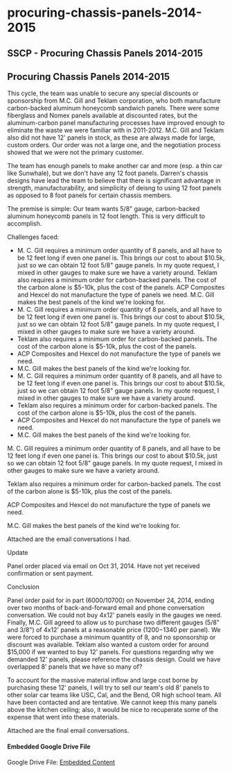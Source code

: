 # procuring-chassis-panels-2014-2015

## SSCP - Procuring Chassis Panels 2014-2015

## Procuring Chassis Panels 2014-2015

This cycle, the team was unable to secure any special discounts or sponsorship from M.C. Gill and Teklam corporation, who both manufacture carbon-backed aluminum honeycomb sandwich panels. There were some fiberglass and Nomex panels available at discounted rates, but the aluminum-carbon panel manufacturing processes have improved enough to eliminate the waste we were familiar with in 2011-2012. M.C. Gill and Teklam also did not have 12' panels in stock, as these are always made for large, custom orders. Our order was not a large one, and the negotiation process showed that we were not the primary customer.&#x20;

The team has enough panels to make another car and more (esp. a thin car like Sunwhale), but we don't have any 12 foot panels. Darren's chassis designs have lead the team to believe that there is significant advantage in strength, manufacturability, and simplicity of deisng to using 12 foot panels as opposed to 8 foot panels for certain chassis members.&#x20;

The premise is simple: Our team wants 5/8" gauge, carbon-backed aluminum honeycomb panels in 12 foot length. This is very difficult to accomplish.&#x20;

Challenges faced:

* M. C. Gill requires a minimum order quantity of 8 panels, and all have to be 12 feet long if even one panel is. This brings our cost to about $10.5k, just so we can obtain 12 foot 5/8" gauge panels. In my quote request, I mixed in other gauges to make sure we have a variety around. Teklam also requires a minimum order for carbon-backed panels. The cost of the carbon alone is $5-10k, plus the cost of the panels. ACP Composites and Hexcel do not manufacture the type of panels we need. M.C. Gill makes the best panels of the kind we're looking for.&#x20;
* M. C. Gill requires a minimum order quantity of 8 panels, and all have to be 12 feet long if even one panel is. This brings our cost to about $10.5k, just so we can obtain 12 foot 5/8" gauge panels. In my quote request, I mixed in other gauges to make sure we have a variety around.&#x20;
* Teklam also requires a minimum order for carbon-backed panels. The cost of the carbon alone is $5-10k, plus the cost of the panels.&#x20;
* ACP Composites and Hexcel do not manufacture the type of panels we need.&#x20;
* M.C. Gill makes the best panels of the kind we're looking for.&#x20;
* M. C. Gill requires a minimum order quantity of 8 panels, and all have to be 12 feet long if even one panel is. This brings our cost to about $10.5k, just so we can obtain 12 foot 5/8" gauge panels. In my quote request, I mixed in other gauges to make sure we have a variety around.&#x20;
* Teklam also requires a minimum order for carbon-backed panels. The cost of the carbon alone is $5-10k, plus the cost of the panels.&#x20;
* ACP Composites and Hexcel do not manufacture the type of panels we need.&#x20;
* M.C. Gill makes the best panels of the kind we're looking for.&#x20;

M. C. Gill requires a minimum order quantity of 8 panels, and all have to be 12 feet long if even one panel is. This brings our cost to about $10.5k, just so we can obtain 12 foot 5/8" gauge panels. In my quote request, I mixed in other gauges to make sure we have a variety around.&#x20;

Teklam also requires a minimum order for carbon-backed panels. The cost of the carbon alone is $5-10k, plus the cost of the panels.&#x20;

ACP Composites and Hexcel do not manufacture the type of panels we need.&#x20;

M.C. Gill makes the best panels of the kind we're looking for.&#x20;

Attached are the email conversations I had.&#x20;

Update

Panel order placed via email on Oct 31, 2014. Have not yet received confirmation or sent payment.&#x20;

Conclusion

Panel order paid for in part ($6000/$10700) on November 24, 2014, ending over two months of back-and-forward email and phone conversation conversation. We could not buy 4x12' panels easily in the gauges we need. Finally, M.C. Gill agreed to allow us to purchase two different gauges (5/8" and 3/8") of 4x12' panels at a reasonable price ($1200-$1340 per panel). We were forced to purchase a minimum quantity of 8, and no sponsorship or discount was available. Teklam also wanted a custom order for around $15,000 if we wanted to buy 12' panels. For questions regarding why we demanded 12' panels, please reference the chassis design. Could we have overlapped 8' panels that we have so many of?

To account for the massive material inflow and large cost borne by purchasing these 12' panels, I will try to sell our team's old 8' panels to other solar car teams like USC, Cal, and the Bend, OR high school team. All have been contacted and are tentative. We cannot keep this many panels above the kitchen ceiling; also, it would be nice to recuperate some of the expense that went into these materials.&#x20;

Attached are the final email conversations.&#x20;

#### Embedded Google Drive File

Google Drive File: [Embedded Content](https://drive.google.com/embeddedfolderview?id=1iTq0E_NuAUD9zoVyXeZbsb19Jy8M6WwB#list)
